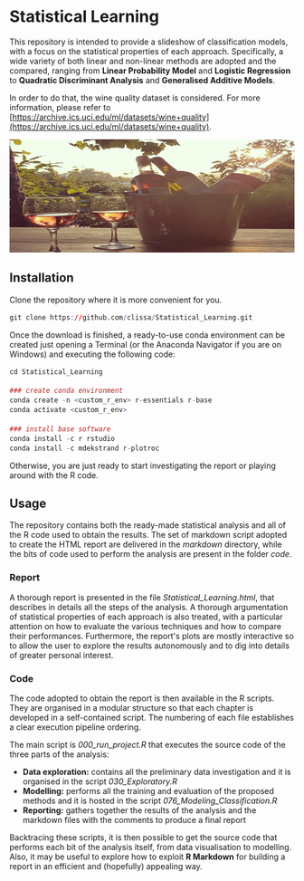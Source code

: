 # Statistical Learning
This repository is intended to provide a slideshow of classification models, with a focus on the statistical properties of each approach. Specifically, a wide variety of both linear and non-linear methods are adopted and the compared, ranging from **Linear Probability Model** and **Logistic Regression** to **Quadratic Discriminant Analysis** and **Generalised Additive Models**.

In order to do that, the wine quality dataset is considered. For more information, please refer to [https://archive.ics.uci.edu/ml/datasets/wine+quality](https://archive.ics.uci.edu/ml/datasets/wine+quality).

<p align="center">
  <img width="800" height="200" src="./main-vinho-verde.png">
</p>

## Installation

Clone the repository where it is more convenient for you.

```r
git clone https://github.com/clissa/Statistical_Learning.git

```

Once the download is finished, a ready-to-use conda environment can be created just opening a Terminal (or the Anaconda Navigator if you are on Windows) and executing the following code:

```r
cd Statistical_Learning

### create conda environment
conda create -n <custom_r_env> r-essentials r-base
conda activate <custom_r_env>

### install base software
conda install -c r rstudio
conda install -c mdekstrand r-plotroc
```

Otherwise, you are just ready to start investigating the report or playing around with the R code.

## Usage
The repository contains both the ready-made statistical analysis and all of the R code used to obtain the results. The set of markdown script adopted to create the HTML report are delivered in the *markdown* directory, while the bits of code used to perform the analysis are present in the folder *code*.

### Report
A thorough report is presented in the file *Statistical_Learning.html*, that describes in details all the steps of the analysis. A thorough argumentation of statistical properties of each approach is also treated, with a particular attention on how to evaluate the various techniques and how to compare their performances. 
Furthermore, the report's plots are mostly interactive so to allow the user to explore the results autonomously and to dig into details of greater personal interest.

### Code
The code adopted to obtain the report is then available in the R scripts. They are organised in a modular structure so that each chapter is developed in a self-contained script. The numbering of each file establishes a clear execution pipeline ordering. 

The main script is *000_run_project.R* that executes the source code of the three parts of the analysis:
- **Data exploration:** contains all the preliminary data investigation and it is organised in the script *030_Exploratory.R*
- **Modelling:** performs all the training and evaluation of the proposed methods and it is hosted in the script *076_Modeling_Classification.R*
- **Reporting:** gathers together the results of the analysis and the markdown files with the comments to produce a final report

Backtracing these scripts, it is then possible to get the source code that performs each bit of the analysis itself, from data visualisation to modelling. Also, it may be useful to explore how to exploit **R Markdown** for building a report in an efficient and (hopefully) appealing way.
